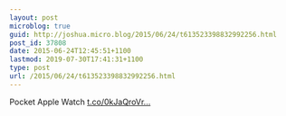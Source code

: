 ```yaml
---
layout: post
microblog: true
guid: http://joshua.micro.blog/2015/06/24/t613523398832992256.html
post_id: 37808
date: 2015-06-24T12:45:51+1100
lastmod: 2019-07-30T17:41:31+1100
type: post
url: /2015/06/24/t613523398832992256.html
---
```

Pocket Apple Watch [t.co/0kJaQroVr...](http://t.co/0kJaQroVrE)
